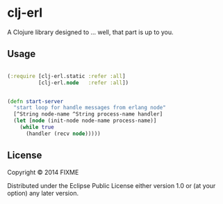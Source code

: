# clj-erl

A Clojure library designed to ... well, that part is up to you.

## Usage

```clojure

(:require [clj-erl.static :refer :all]
          [clj-erl.node   :refer :all])


(defn start-server
  "start loop for handle messages from erlang node"
  [^String node-name ^String process-name handler]
  (let [node (init-node node-name process-name)]
    (while true
      (handler (recv node)))))

```



## License

Copyright © 2014 FIXME

Distributed under the Eclipse Public License either version 1.0 or (at
your option) any later version.
